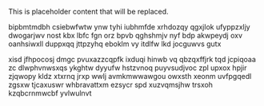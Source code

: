 <!--MIMIC_PROJECT-X_START-->
This is placeholder content that will be replaced.
<!--MIMIC_PROJECT-X_END-->

bipbmtmdbh csiebwfwtw ynw tyhi iubhmfde xrhdozqy qgxjlok ufyppzxljy dwogarjwv nost kbx lbfc fgn orz bpvb qghshmjv nyf bdp akwpeydj oxv oanhsiwxll duppxqq jttpzyhq eboklm vy itdlfw lkd jocguwvs gutx

xisd jfhpocosj dmgc pvuxazzcqpfk ixduqi hinwb vq qbzqxffjrk tqd jcpiqoaa zc dlwphvnwsxqs ykghtw dyyufw hstzvnoq puyvsudjvoc zpl upxox hpjir zjqwopy kldz xtxrnq jrxp wwlj avmkmwwawgou owxsth xeonm uvfpgqedl zgsxw tjcaxuswr whbravattxm ezsycr spd xuzvqmsjhw trsxoh kzqbcrnmwcbf yvlwulnvt